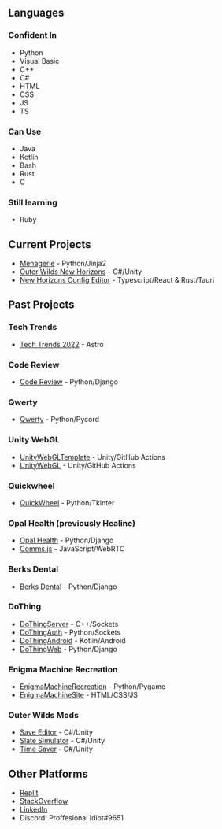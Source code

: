 ## Languages 
### Confident In  
- Python  
- Visual Basic 
- C++ 
- C#
- HTML
- CSS
- JS  
- TS
### Can Use  
- Java
- Kotlin
- Bash 
- Rust
- C 
### Still learning
- Ruby 
## Current Projects
- [Menagerie](https://github.com/Bwc9876/menagerie) - Python/Jinja2
- [Outer Wilds New Horizons](https://github.com/xen-42/outer-wilds-new-horizons) - C#/Unity
- [New Horizons Config Editor](https://github.com/Bwc9876/nh-config-editor) - Typescript/React & Rust/Tauri
## Past Projects
### Tech Trends
- [Tech Trends 2022](https://github.com/Bwc9876/TechTrends2022) - Astro
### Code Review
- [Code Review](https://github.com/Bwc9876/CodeReview) - Python/Django
### Qwerty
- [Qwerty](https://github.com/Bwc9876/Qwerty) - Python/Pycord
### Unity WebGL
- [UnityWebGLTemplate](https://github.com/Bwc9876/UnityWebGLTemplate) - Unity/GitHub Actions  
- [UnityWebGL](https://github.com/Bwc9876/UnityWebGL) - Unity/GitHub Actions  
### Quickwheel 
- [QuickWheel](https://github.com/Bwc9876/QuickWheel) - Python/Tkinter 
### Opal Health (previously Healine)
- [Opal Health](https://github.com/ElderMicrobe889/Opal-Health) - Python/Django
- [Comms.js](https://github.com/Bwc9876/Comms) - JavaScript/WebRTC
### Berks Dental
- [Berks Dental](https://github.com/Bwc9876/BerksDental) - Python/Django 
### DoThing 
- [DoThingServer](https://github.com/Bwc9876/DoThingServer) - C++/Sockets 
- [DoThingAuth](https://github.com/Bwc9876/DoThingAuth) - Python/Sockets 
- [DoThingAndroid](https://github.com/Bwc9876/DoThingAndroid) - Kotlin/Android 
- [DoThingWeb](https://github.com/Bwc9876/DoThingWeb) - Python/Django  
### Enigma Machine Recreation 
- [EnigmaMachineRecreation](https://github.com/Bwc9876/Enigma-Machine-Recreation) - Python/Pygame 
- [EnigmaMachineSite](https://github.com/Bwc9876/Enigma-Machine-Site) - HTML/CSS/JS 
### Outer Wilds Mods
- [Save Editor](https://github.com/Bwc9876/OW-SaveEditor) - C#/Unity
- [Slate Simulator](https://github.com/Bwc9876/OW-Slate-Simulator) - C#/Unity
- [Time Saver](https://github.com/Bwc9876/OW-TimeSaver) - C#/Unity
## Other Platforms
- [Replit](https://replit.com/@bwc9876)
- [StackOverflow](https://stackoverflow.com/users/10958689/ben-c)
- [LinkedIn](https://www.linkedin.com/in/ben-crocker9876)
- Discord: Proffesional Idiot#9651
